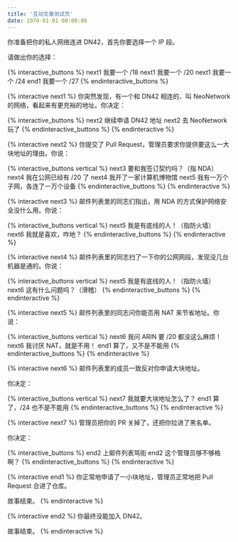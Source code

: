 ```yaml
---
title: '互动文章测试页'
date: 1970-01-01 00:00:00
---
```


你准备把你的私人网络连进 DN42，首先你要选择一个 IP 段。

请做出你的选择：

{% interactive_buttons %}
next1 我要一个 /18
next1 我要一个 /20
next1 我要一个 /24
end1 我要一个 /27
{% endinteractive_buttons %}

{% interactive next1 %}
你突然发现，有一个和 DN42 相连的、叫 NeoNetwork 的网络，看起来有更充裕的地址。你决定：

{% interactive_buttons %}
next2 继续申请 DN42 地址
next2 去 NeoNetwork 玩了
{% endinteractive_buttons %}
{% endinteractive %}

{% interactive next2 %}
你提交了 Pull Request，管理员要求你提供要这么一大块地址的理由。你说：

{% interactive_buttons vertical %}
next3 要和我签订契约吗？（指 NDA）
next4 我在公网已经有 /20 了
next4 我开了一家计算机博物馆
next5 我有一万个子网，各连了一万个设备
{% endinteractive_buttons %}
{% endinteractive %}

{% interactive next3 %}
邮件列表里的同志们指出，用 NDA 的方式保护网络安全没什么用。你说：

{% interactive_buttons vertical %}
next5 我是有底线的人！（指防火墙）
next6 我就是喜欢，咋地？
{% endinteractive_buttons %}
{% endinteractive %}

{% interactive next4 %}
邮件列表里的同志扫了一下你的公网网段，发现没几台机器是通的。你说：

{% interactive_buttons vertical %}
next5 我是有底线的人！（指防火墙）
next6 这有什么问题吗？（滑稽）
{% endinteractive_buttons %}
{% endinteractive %}

{% interactive next5 %}
邮件列表里的同志问你能否用 NAT 来节省地址。你说：

{% interactive_buttons vertical %}
next6 我问 ARIN 要 /20 都没这么麻烦！
next6 我讨厌 NAT，就是不用！
end1 算了，又不是不能用
{% endinteractive_buttons %}
{% endinteractive %}

{% interactive next6 %}
邮件列表里的成员一致反对你申请大块地址。

你决定：

{% interactive_buttons vertical %}
next7 我就要大块地址怎么了？
end1 算了，/24 也不是不能用
{% endinteractive_buttons %}
{% endinteractive %}

{% interactive next7 %}
管理员把你的 PR 关掉了，还把你拉进了黑名单。

你决定：

{% interactive_buttons %}
end2 上邮件列表骂街
end2 这个管理员够不够格啊？
{% endinteractive_buttons %}
{% endinteractive %}

{% interactive end1 %}
你正常地申请了一小块地址，管理员正常地把 Pull Request 合进了仓库。

故事结束。
{% endinteractive %}

{% interactive end2 %}
你最终没能加入 DN42。

故事结束。
{% endinteractive %}
